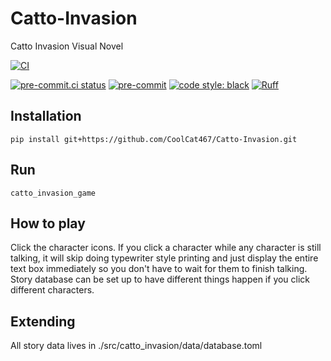# Catto-Invasion
Catto Invasion Visual Novel

[![CI](https://github.com/CoolCat467/Catto-Invasion/actions/workflows/ci.yml/badge.svg?branch=main)](https://github.com/CoolCat467/Scanner-Server/actions/workflows/ci.yml)
<!-- BADGIE TIME -->

[![pre-commit.ci status](https://results.pre-commit.ci/badge/github/CoolCat467/Catto-Invasion/main.svg)](https://results.pre-commit.ci/latest/github/CoolCat467/Catto-Invasion/main)
[![pre-commit](https://img.shields.io/badge/pre--commit-enabled-brightgreen?logo=pre-commit)](https://github.com/pre-commit/pre-commit)
[![code style: black](https://img.shields.io/badge/code_style-black-000000.svg)](https://github.com/psf/black)
[![Ruff](https://img.shields.io/endpoint?url=https://raw.githubusercontent.com/astral-sh/ruff/main/assets/badge/v2.json)](https://github.com/astral-sh/ruff)

<!-- END BADGIE TIME -->

## Installation
```console
pip install git+https://github.com/CoolCat467/Catto-Invasion.git
```

## Run
```console
catto_invasion_game
```

## How to play
Click the character icons. If you click a character while any character
is still talking, it will skip doing typewriter style printing and just
display the entire text box immediately so you don't have to wait for
them to finish talking. Story database can be set up to have different
things happen if you click different characters.

## Extending
All story data lives in ./src/catto_invasion/data/database.toml
